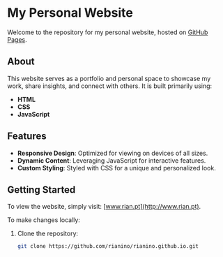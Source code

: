 # My Personal Website

Welcome to the repository for my personal website, hosted on [GitHub Pages](http://www.rian.pt). 

## About

This website serves as a portfolio and personal space to showcase my work, share insights, and connect with others. It is built primarily using:

- **HTML**
- **CSS**
- **JavaScript**

## Features

- **Responsive Design**: Optimized for viewing on devices of all sizes.
- **Dynamic Content**: Leveraging JavaScript for interactive features.
- **Custom Styling**: Styled with CSS for a unique and personalized look.

## Getting Started

To view the website, simply visit: [www.rian.pt](http://www.rian.pt).

To make changes locally:

1. Clone the repository:

   ```bash
   git clone https://github.com/rianino/rianino.github.io.git
